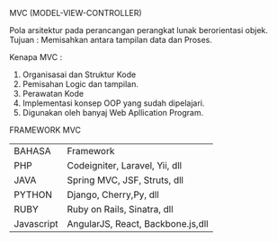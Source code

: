 MVC (MODEL-VIEW-CONTROLLER)

Pola arsitektur pada perancangan perangkat lunak berorientasi objek.
Tujuan : Memisahkan antara tampilan data dan Proses.

Kenapa MVC : 
1. Organisasai dan Struktur Kode
2. Pemisahan Logic dan tampilan.
3. Perawatan Kode
4. Implementasi konsep OOP yang sudah dipelajari.
5. Digunakan oleh banyaj Web Apllication Program.

FRAMEWORK MVC
<table boder="2">
        <tr>
            <td>BAHASA </td>
            <td>Framework</td>
        </tr>
        <tr>
            <td>PHP</td>
            <td>Codeigniter, Laravel, Yii, dll </td>
        </tr>
        <tr>
            <td>JAVA</td>
            <td>Spring MVC, JSF, Struts, dll </td>
        </tr>
        <tr>
            <td>PYTHON</td>
            <td>Django, Cherry,Py, dll </td>
        </tr>
        <tr>
            <td>RUBY</td>
            <td> Ruby on Rails, Sinatra, dll </td>
        </tr>
        <tr>
            <td>Javascript</td>
            <td>AngularJS, React, Backbone.js,dll </td>
        </tr>
    </table>
